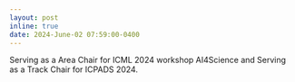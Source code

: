 ```yaml
---
layout: post
inline: true
date: 2024-June-02 07:59:00-0400
---
```


Serving as a Area Chair for ICML 2024 workshop AI4Science and Serving as a Track Chair for ICPADS 2024.
